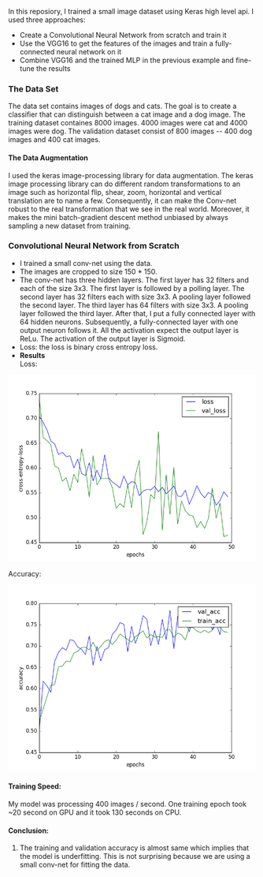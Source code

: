 In this reposiory, I trained a small image dataset using Keras high level api. I used three approaches:

- Create a Convolutional Neural Network from scratch and train it
- Use the VGG16 to get the features of the images and train a fully-connected neural network on it
- Combine VGG16 and the trained MLP in the previous example and fine-tune the results

### The Data Set
The data set contains images of dogs and cats. The goal is to create a classifier that can distinguish between a cat image and a dog image. The training dataset containes 8000 images. 4000 images were cat and 4000 images were dog. The validation dataset consist of 800 images -- 400 dog images and 400 cat images. 

#### The Data Augmentation
I used the keras image-processing library for data augmentation. The keras image processing library can do different random transformations to an image such as horizontal flip, shear, zoom, horizontal and vertical translation are to name a few. Consequently, it can make the Conv-net robust to the real transformation that we see in the real world. Moreover, it makes the mini batch-gradient descent method unbiased by always sampling a new dataset from training. 
 
### Convolutional Neural Network from Scratch

- I trained a small conv-net using the data. 
- The images are cropped to size 150 * 150. 
- The conv-net has three hidden layers. The first layer has 32 filters and each of the size 3x3. The first layer is followed by a polling layer. The second layer has 32 filters each with size 3x3. A pooling layer followed the second layer. The third layer has 64 filters with size 3x3. A pooling layer followed the third layer. After that, I put a fully connected layer with $64$ hidden neurons. Subsequently, a fully-connected layer with one output neuron follows it. All the activation expect the output layer is ReLu. The activation of the output layer is Sigmoid. 
- Loss: the loss is binary cross entropy loss.
- **Results**     
Loss:
>>> 
![loss_image](images/loss-epoch.png "loss vs epoch for conv-net")

Accuracy:
>>>
![accuracy_image](images/accuracy-epoch.png "accuracy vs epoch for conv-net")

#### Training Speed:
My model was processing 400 images / second. One training epoch took ~20 second on GPU and it took 130 seconds on CPU. 

#### Conclusion:
1. The training and validation accuracy is almost same which implies that the model is underfitting. This is not surprising because we are using a small conv-net for fitting the data. 
